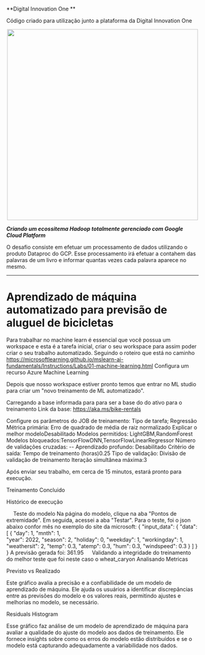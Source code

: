 **Digital Innovation One **      

Código criado para utilização junto a plataforma da Digital Innovation One

<p align="center"><img src="./DIO.png" width="500"></p>

__*Criando um ecossitema Hadoop totalmente gerenciado com Google Cloud Platform*__

O desafio consiste em efetuar um processamento de dados utilizando o produto Dataproc do GCP. Esse processamento irá efetuar a contahem das palavras de um livro e informar quantas vezes cada palavra aparece no mesmo.

---
# Aprendizado de máquina automatizado para previsão de aluguel de bicicletas

Para trabalhar no machine learn é essencial que você possua um workspace e esta é a tarefa inicial, criar o seu workspace para assim poder criar o seu trabalho automatizado.
Seguindo o roteiro que está no caminho https://microsoftlearning.github.io/mslearn-ai-fundamentals/Instructions/Labs/01-machine-learning.html
Configura um recurso Azure Machine Learning
 

 

 

Depois que nosso workspace estiver pronto temos que entrar no ML studio para criar um "novo treinamento de ML automatizado".

 


 
Carregando a  base  informada para  para ser a base do do ativo para o treinamento
Link da base:  https://aka.ms/bike-rentals  
	
 
Configure os parâmetros do JOB de treinamento: 
Tipo de tarefa; Regressão
Métrica primária: Erro de quadrado de média de raiz normalizado
Explicar o melhor modeloDesabilitado
Modelos permitidos: LightGBM,RandomForest
Modelos bloqueados:TensorFlowDNN,TensorFlowLinearRegressor
Número de validações cruzadas: --
Aprendizado profundo: Desabilitado
Critério de saída: Tempo de treinamento (horas)0.25
Tipo de validação: Divisão de validação de treinamento
Iteração simultânea máxima:3

 

 
 
Após enviar seu trabalho, em cerca de 15 minutos, estará pronto para execução.
 
 

 
Treinamento Concluido
 

Histórico de execução
 

 
Teste do modelo
Na página do modelo, clique na aba "Pontos de extremidade". Em seguida, acessei a aba "Testar".
Para o teste, foi o json abaixo confor mês no exemplo do site da microsoft:
{
  "input_data": {
    "data": [
       {
         "day": 1,
         "mnth": 1,   
         "year": 2022,
         "season": 2,
         "holiday": 0,
         "weekday": 1,
         "workingday": 1,
         "weathersit": 2, 
         "temp": 0.3, 
         "atemp": 0.3,
         "hum": 0.3,
         "windspeed": 0.3 
       }
     ]
  }
}
A previsão gerada foi: 361.95
 
Validando a integridade do treinamento do melhor teste que foi neste caso o wheat_caryon
Analisando  Metricas 
 

Previsto vs Realizado
 
Este gráfico avalia a precisão e a confiabilidade de um modelo de aprendizado de máquina. Ele ajuda os usuários a identificar discrepâncias entre as previsões do modelo e os valores reais, permitindo ajustes e melhorias no modelo, se necessário.
 
Residuals Histogram
 
Esse gráfico faz análise de um modelo de aprendizado de máquina para avaliar a qualidade do ajuste do modelo aos dados de treinamento. Ele fornece insights sobre como os erros do modelo estão distribuídos e se o modelo está capturando adequadamente a variabilidade nos dados.



